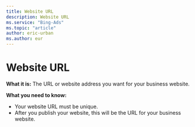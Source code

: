 ```yaml
---
title: Website URL
description: Website URL
ms.service: "Bing-Ads"
ms.topic: "article"
author: eric-urban
ms.author: eur
---
```


# Website URL

**What it is:** The URL or website address you want for your business website.

**What you need to know:**
- Your website URL must be unique.
- After you publish your website, this will be the URL for your business website.


